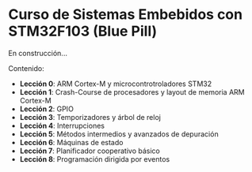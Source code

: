 # Curso de Sistemas Embebidos con STM32F103 (Blue Pill)

En construcción...

Contenido:
* **Lección 0**: ARM Cortex-M y microcontrotroladores STM32
* **Lección 1**: Crash-Course de procesadores y layout de memoria ARM Cortex-M
* **Lección 2**: GPIO
* **Lección 3**: Temporizadores y árbol de reloj
* **Lección 4**: Interrupciones
* **Lección 5**: Métodos intermedios y avanzados de depuración
* **Lección 6**: Máquinas de estado
* **Lección 7**: Planificador cooperativo básico
* **Lección 8**: Programación dirigida por eventos
